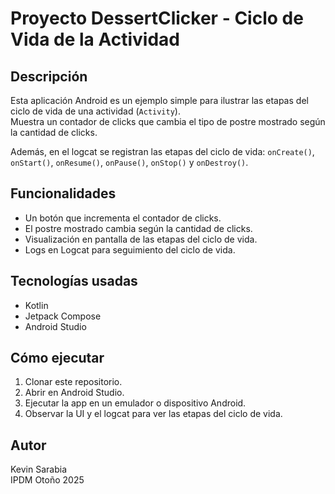 # Proyecto DessertClicker - Ciclo de Vida de la Actividad

## Descripción
Esta aplicación Android es un ejemplo simple para ilustrar las etapas del ciclo de vida de una actividad (`Activity`).  
Muestra un contador de clicks que cambia el tipo de postre mostrado según la cantidad de clicks.  

Además, en el logcat se registran las etapas del ciclo de vida: `onCreate()`, `onStart()`, `onResume()`, `onPause()`, `onStop()` y `onDestroy()`.

## Funcionalidades
- Un botón que incrementa el contador de clicks.
- El postre mostrado cambia según la cantidad de clicks.
- Visualización en pantalla de las etapas del ciclo de vida.
- Logs en Logcat para seguimiento del ciclo de vida.

## Tecnologías usadas
- Kotlin
- Jetpack Compose
- Android Studio

## Cómo ejecutar
1. Clonar este repositorio.
2. Abrir en Android Studio.
3. Ejecutar la app en un emulador o dispositivo Android.
4. Observar la UI y el logcat para ver las etapas del ciclo de vida.

## Autor
Kevin Sarabia  
IPDM Otoño 2025
